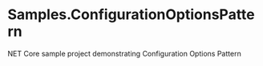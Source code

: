 # Samples.ConfigurationOptionsPattern
NET Core sample project demonstrating Configuration Options Pattern
